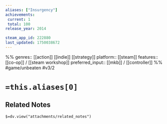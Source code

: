 ```yaml
---
aliases: ["Insurgency"]
achievements:
 current: 1
 total: 100
release_year: 2014

steam_app_id: 222880
last_updated: 1750038672
---
```

%%
genres:: [[action]] [[indie]] [[strategy]]
platform:: [[steam]]
features:: [[co-op]] / [[steam workshop]]
preferred_input:: [[mkb]] / [[controller]]
%%
#game/unbeaten
#v3/2

# `=this.aliases[0]`
## Related Notes
`$=dv.view("attachments/related_notes")`